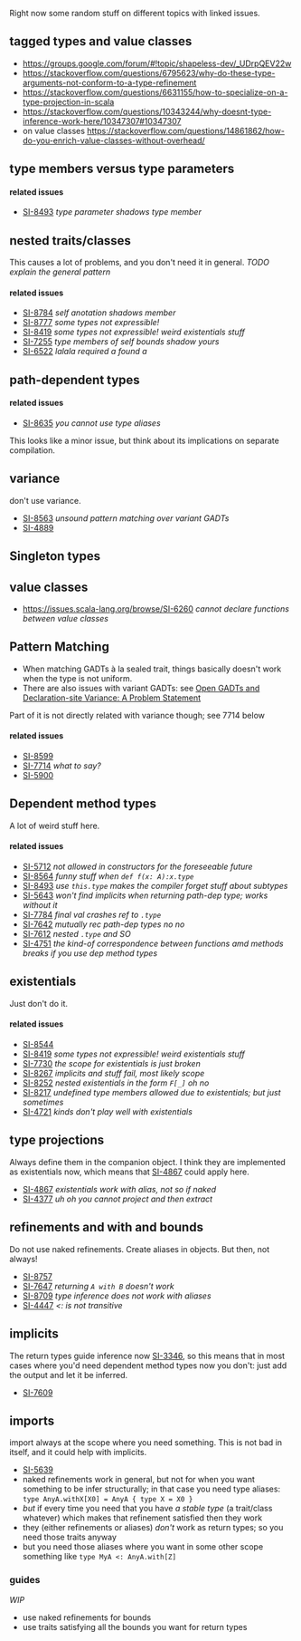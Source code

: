 
Right now some random stuff on different topics with linked issues.

## tagged types and value classes

- https://groups.google.com/forum/#!topic/shapeless-dev/_UDrpQEV22w
- https://stackoverflow.com/questions/6795623/why-do-these-type-arguments-not-conform-to-a-type-refinement
- https://stackoverflow.com/questions/6631155/how-to-specialize-on-a-type-projection-in-scala
- https://stackoverflow.com/questions/10343244/why-doesnt-type-inference-work-here/10347307#10347307
- on value classes https://stackoverflow.com/questions/14861862/how-do-you-enrich-value-classes-without-overhead/

## type members versus type parameters

#### related issues

- [SI-8493](https://issues.scala-lang.org/browse/SI-8493) _type parameter shadows type member_

## nested traits/classes

This causes a lot of problems, and you don't need it in general. _TODO explain the general pattern_

#### related issues

- [SI-8784](https://issues.scala-lang.org/browse/SI-8784) _self anotation shadows member_
- [SI-8777](https://issues.scala-lang.org/browse/SI-8777) _some types not expressible!_
- [SI-8419](https://issues.scala-lang.org/browse/SI-8419) _some types not expressible! weird existentials stuff_
- [SI-7255](https://issues.scala-lang.org/browse/SI-7255) _type members of self bounds shadow yours_
- [SI-6522](https://issues.scala-lang.org/browse/SI-6522) _lalala required a found a_

## path-dependent types

#### related issues

- [SI-8635](https://issues.scala-lang.org/browse/SI-8635) _you cannot use type aliases_

This looks like a minor issue, but think about its implications on separate compilation.

## variance

don't use variance.

- [SI-8563](https://issues.scala-lang.org/browse/SI-8563) _unsound pattern matching over variant GADTs_
- [SI-4889](https://issues.scala-lang.org/browse/SI-4889)

## Singleton types

## value classes

- https://issues.scala-lang.org/browse/SI-6260 _cannot declare functions between value classes_

## Pattern Matching

- When matching GADTs à la sealed trait, things basically doesn't work when the type is not uniform. 
- There are also issues with variant GADTs: see [Open GADTs and Declaration-site Variance: A Problem Statement](http://lampwww.epfl.ch/~hmiller/scala2013/resources/pdfs/paper5.pdf)

Part of it is not directly related with variance though; see 7714 below

#### related issues

- [SI-8599](https://issues.scala-lang.org/browse/SI-8599)
- [SI-7714](https://issues.scala-lang.org/browse/SI-7714) _what to say?_
- [SI-5900](https://issues.scala-lang.org/browse/SI-5900) 

## Dependent method types

A lot of weird stuff here.

#### related issues

- [SI-5712](https://issues.scala-lang.org/browse/SI-5712) _not allowed in constructors for the foreseeable future_
- [SI-8564](https://issues.scala-lang.org/browse/SI-8564) _funny stuff when `def f(x: A):x.type`_
- [SI-8493](https://issues.scala-lang.org/browse/SI-8493) _use `this.type` makes the compiler forget stuff about subtypes_
- [SI-5643](https://issues.scala-lang.org/browse/SI-5643) _won't find implicits when returning path-dep type; works without it_
- [SI-7784](https://issues.scala-lang.org/browse/SI-7784) _final val crashes ref to `.type`_
- [SI-7642](https://issues.scala-lang.org/browse/SI-7642) _mutually rec path-dep types no no_ 
- [SI-7612](https://issues.scala-lang.org/browse/SI-7612) _nested `.type` and SO_
- [SI-4751](https://issues.scala-lang.org/browse/SI-4751) _the kind-of correspondence between functions amd methods breaks if you use dep method types_

## existentials

Just don't do it.

#### related issues

- [SI-8544](https://issues.scala-lang.org/browse/SI-8544)
- [SI-8419](https://issues.scala-lang.org/browse/SI-8419) _some types not expressible! weird existentials stuff_
- [SI-7730](https://issues.scala-lang.org/browse/SI-7730) _the scope for existentials is just broken_
- [SI-8267](https://issues.scala-lang.org/browse/SI-8267) _implicits and stuff fail, most likely scope_
- [SI-8252](https://issues.scala-lang.org/browse/SI-8252) _nested existentials in the form `F[_]` oh no_
- [SI-8217](https://issues.scala-lang.org/browse/SI-8217) _undefined type members allowed due to existentials; but just sometimes_
- [SI-4721](https://issues.scala-lang.org/browse/SI-4721) _kinds don't play well with existentials_

## type projections

Always define them in the companion object. I think they are implemented as existentials now, which means that [SI-4867](https://issues.scala-lang.org/browse/SI-4867) could apply here.

- [SI-4867](https://issues.scala-lang.org/browse/SI-4867) _existentials work with alias, not so if naked_
- [SI-4377](https://issues.scala-lang.org/browse/SI-4377) _uh oh you cannot project and then extract_

## refinements and with and bounds

Do not use naked refinements. Create aliases in objects. But then, not always!

- [SI-8757](https://issues.scala-lang.org/browse/SI-8757)
- [SI-7647](https://issues.scala-lang.org/browse/SI-7647) _returning `A with B` doesn't work_
- [SI-8709](https://issues.scala-lang.org/browse/SI-8709) _type inference does not work with aliases_
- [SI-4447](https://issues.scala-lang.org/browse/SI-4447) _<: is not transitive_

## implicits

The return types guide inference now [SI-3346](https://issues.scala-lang.org/browse/SI-3346), so this means that in most cases where you'd need dependent method types now you don't: just add the output and let it be inferred.

- [SI-7609](https://issues.scala-lang.org/browse/SI-7609)

## imports

import always at the scope where you need something. This is not bad in itself, and it could help with implicits.

- [SI-5639](https://issues.scala-lang.org/browse/SI-5639)
- naked refinements work in general, but not for when you want something to be infer structurally; in that case you need type aliases: `type AnyA.withX[X0] = AnyA { type X = X0 }`
- *but* if every time you need that you have _a stable type_ (a trait/class whatever) which makes that refinement satisfied then they work
- they (either refinements or aliases) *don't* work as return types; so you need those traits anyway
- but you need those aliases where you want in some other scope something like `type MyA <: AnyA.with[Z]`

### guides

_WIP_

- use naked refinements for bounds
- use traits satisfying all the bounds you want for return types

